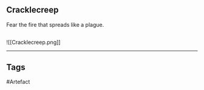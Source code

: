 ## Cracklecreep
Fear the fire that spreads like a plague.
## 
![[Cracklecreep.png]]

---
## Tags
#Artefact